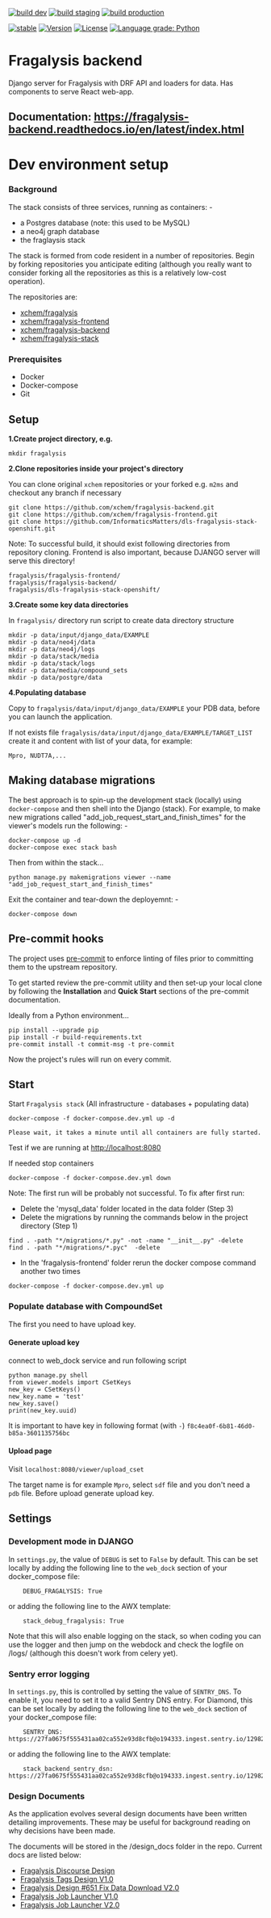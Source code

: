 [![build dev](https://github.com/alanbchristie/fragalysis-backend/actions/workflows/build-dev.yaml/badge.svg)](https://github.com/alanbchristie/fragalysis-backend/actions/workflows/build-dev.yaml)
[![build staging](https://github.com/alanbchristie/fragalysis-backend/actions/workflows/build-staging.yaml/badge.svg)](https://github.com/alanbchristie/fragalysis-backend/actions/workflows/build-staging.yaml)
[![build production](https://github.com/alanbchristie/fragalysis-backend/actions/workflows/build-production.yaml/badge.svg)](https://github.com/alanbchristie/fragalysis-backend/actions/workflows/build-production.yaml)

[![stable](http://badges.github.io/stability-badges/dist/stable.svg)](http://github.com/badges/stability-badges)
[![Version](http://img.shields.io/badge/version-0.0.1-blue.svg?style=flat)](https://github.com/waztom/fragalysis-backend)
[![License](http://img.shields.io/badge/license-Apache%202.0-blue.svg?style=flat)](https://github.com/xchem/fragalysis-backend/blob/master/LICENSE.txt)
[![Language grade: Python](https://img.shields.io/lgtm/grade/python/g/xchem/fragalysis-backend.svg?logo=lgtm&logoWidth=18)](https://lgtm.com/projects/g/xchem/fragalysis-backend/context:python)

# Fragalysis backend

Django server for Fragalysis with DRF API and loaders for data. Has components to serve React web-app.

## Documentation: https://fragalysis-backend.readthedocs.io/en/latest/index.html

# Dev environment setup

### Background

The stack consists of three services, running as containers: -

- a Postgres database (note: this used to be MySQL)
- a neo4j graph database
- the fraglaysis stack

The stack is formed from code resident in a number of repositories.
Begin by forking repositories you anticipate editing (although you really want
to consider forking all the repositories as this is a relatively low-cost
operation).

The repositories are:

- [xchem/fragalysis](https://github.com/xchem/fragalysis)
- [xchem/fragalysis-frontend](https://github.com/xchem/fragalysis-frontend)
- [xchem/fragalysis-backend](https://github.com/xchem/fragalysis-backend)
- [xchem/fragalysis-stack](https://github.com/xchem/fragalysis-stack)

### Prerequisites

- Docker
- Docker-compose
- Git

## Setup

**1.Create project directory, e.g.**

```
mkdir fragalysis
```

**2.Clone repositories inside your project's directory**

You can clone original `xchem` repositories or your forked e.g. `m2ms` and checkout any branch if necessary

```
git clone https://github.com/xchem/fragalysis-backend.git
git clone https://github.com/xchem/fragalysis-frontend.git
git clone https://github.com/InformaticsMatters/dls-fragalysis-stack-openshift.git
```

Note:
To successful build, it should exist following directories from repository cloning.
Frontend is also important, because DJANGO server will serve this directory!

```$xslt
fragalysis/fragalysis-frontend/
fragalysis/fragalysis-backend/
fragalysis/dls-fragalysis-stack-openshift/
```

**3.Create some key data directories**

In `fragalysis/` directory run script to create data directory structure

```
mkdir -p data/input/django_data/EXAMPLE
mkdir -p data/neo4j/data
mkdir -p data/neo4j/logs
mkdir -p data/stack/media
mkdir -p data/stack/logs
mkdir -p data/media/compound_sets
mkdir -p data/postgre/data
```

**4.Populating database**

Copy to `fragalysis/data/input/django_data/EXAMPLE` your PDB data, before you can launch the application.

If not exists file `fragalysis/data/input/django_data/EXAMPLE/TARGET_LIST` create it and content with list of your data, for example:

```
Mpro, NUDT7A,...
```

## Making database migrations

The best approach is to spin-up the development stack (locally) using
`docker-compose` and then shell into the Django (stack). For example,
to make new migrations called "add_job_request_start_and_finish_times"
for the viewer's models run the following: -

    docker-compose up -d
    docker-compose exec stack bash

Then from within the stack...

    python manage.py makemigrations viewer --name "add_job_request_start_and_finish_times"

Exit the container and tear-down the deployemnt: -

    docker-compose down

## Pre-commit hooks

The project uses [pre-commit] to enforce linting of files prior to committing
them to the upstream repository.

To get started review the pre-commit utility and then set-up your local clone
by following the **Installation** and **Quick Start** sections of the
pre-commit documentation.

Ideally from a Python environment...

    pip install --upgrade pip
    pip install -r build-requirements.txt
    pre-commit install -t commit-msg -t pre-commit

Now the project's rules will run on every commit.

## Start

Start `Fragalysis stack` (All infrastructure - databases + populating data)

```
docker-compose -f docker-compose.dev.yml up -d
```

`Please wait, it takes a minute until all containers are fully started.`

Test if we are running at [http://localhost:8080](http://localhost:8080)

If needed stop containers

```
docker-compose -f docker-compose.dev.yml down
```

Note: The first run will be probably not successful. To fix after first run:

- Delete the 'mysql_data' folder located in the data folder (Step 3)
- Delete the migrations by running the commands below in the project directory (Step 1)

```
find . -path "*/migrations/*.py" -not -name "__init__.py" -delete
find . -path "*/migrations/*.pyc"  -delete
```

- In the 'fragalysis-frontend' folder rerun the docker compose command another two times

```
docker-compose -f docker-compose.dev.yml up
```

### Populate database with CompoundSet

The first you need to have upload key.

#### Generate upload key

connect to web_dock service and run following script

```
python manage.py shell
from viewer.models import CSetKeys
new_key = CSetKeys()
new_key.name = 'test'
new_key.save()
print(new_key.uuid)
```

It is important to have key in following format (with `-`)
`f8c4ea0f-6b81-46d0-b85a-3601135756bc`

#### Upload page

Visit `localhost:8080/viewer/upload_cset`

The target name is for example `Mpro`, select `sdf` file and you don't need a `pdb` file.
Before upload generate upload key.

## Settings

### Development mode in DJANGO

In `settings.py`, the value of `DEBUG` is set to `False` by default. This can be set locally by adding the
following line to the `web_dock` section of your docker_compose file:

```
    DEBUG_FRAGALYSIS: True
```

or adding the following line to the AWX template:

```
    stack_debug_fragalysis: True
```

Note that this will also enable logging on the stack, so when coding you can use the logger and then jump on the
webdock and check the logfile on /logs/ (although this doesn't work from celery yet).

### Sentry error logging

In `settings.py`, this is controlled by setting the value of `SENTRY_DNS`. To enable it, you need to set it to a valid
Sentry DNS entry. For Diamond, this can be set locally by adding the
following line to the `web_dock` section of your docker_compose file:

```
    SENTRY_DNS: https://27fa0675f555431aa02ca552e93d8cfb@o194333.ingest.sentry.io/1298290
```

or adding the following line to the AWX template:

```
    stack_backend_sentry_dsn: https://27fa0675f555431aa02ca552e93d8cfb@o194333.ingest.sentry.io/1298290
```

### Design Documents

As the application evolves several design documents have been written detailing improvements. These may be useful
for background reading on why decisions have been made.

The documents will be stored in the /design_docs folder in the repo. Current docs are listed below:

- [Fragalysis Discourse Design](design_docs/Fragalysis_Discourse_v0.2.pdf)
- [Fragalysis Tags Design V1.0](design_docs/Fragalysis_Tags_Design_V1.0.pdf)
- [Fragalysis Design #651 Fix Data Download V2.0](design_docs/Fragalysis_Design_651_Fix_Data_Download_V2.0.pdf)
- [Fragalysis Job Launcher V1.0](design_docs/Fragalysis_Job_Launcher_V1.0.pdf)
- [Fragalysis Job Launcher V2.0](design_docs/Fragalysis_Job_Launcher_Phase2_V1.0.pdf)

[pre-commit]: https://pre-commit.com
